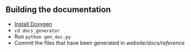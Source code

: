 
## Building the documentation

- [Install Doxygen](https://www.doxygen.nl/download.html)
- `cd docs_generator`
- Run `python gen_doc.py`
- Commit the files that have been generated in *website/docs/reference*
